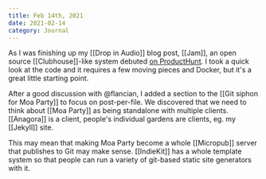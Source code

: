 ```yaml
---
title: Feb 14th, 2021
date: 2021-02-14
category: Journal
---
```


As I was finishing up my [[Drop in Audio]] blog post, [[Jam]], an open source [[Clubhouse]]-like system debuted [on ProductHunt](https://www.producthunt.com/posts/jam-d17ff3cc-556c-4c17-8140-5211cb1cd81f). I took a quick look at the code and it requires a few moving pieces and Docker, but it's a great little starting point.

After a good discussion with @flancian, I added a section to the [[Git siphon for Moa Party]] to focus on post-per-file. We discovered that we need to think about [[Moa Party]] as being standalone with multiple clients. [[Anagora]] is a client, people's individual gardens are clients, eg. my [[Jekyll]] site. 

This may mean that making Moa Party become a whole [[Micropub]] server that publishes to Git may make sense. [[IndieKit]] has a whole template system so that people can run a variety of git-based static site generators with it.